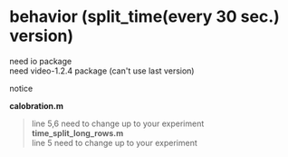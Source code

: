# behavior (split_time(every 30 sec.) version)
need io package  
need video-1.2.4 package (can't use last version)  

notice  

**calobration.m**  
> line 5,6 need to change up to your experiment  
**time_split_long_rows.m**  
> line 5 need to change up to your experiment
   
